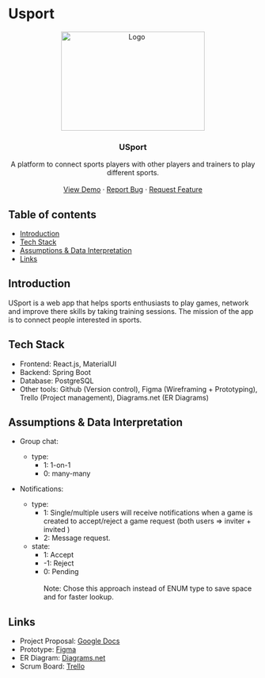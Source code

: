 # Usport

<div align="center">
  <a href="https://github.com/othneildrew/Best-README-Template">
    <img src="https://i.imgur.com/vmoVu2Z.png" alt="Logo" 
    width="290" height="200">
  </a>

  <h3 align="center">USport</h3>

  <p align="center">
    A platform to connect sports players with other players and trainers to play different sports.
    <br />
    <br />
    <a href="https://github.com/CSC-4350-TR-SP2023/Team15/">View Demo</a>
    ·
    <a href="https://github.com/CSC-4350-TR-SP2023/Team15/issues">Report Bug</a>
    ·
    <a href="https://github.com/CSC-4350-TR-SP2023/Team15/issues">Request Feature</a>
  </p>
</div>

## Table of contents
* [Introduction](#introduction)
* [Tech Stack](#tech-stack)
* [Assumptions & Data Interpretation](#assumptions-&-data-interpretation)
* [Links](#links)

## Introduction

USport is a web app that helps sports enthusiasts to play games, network and improve there skills by taking training sessions. The mission of the app is to connect people interested in sports.

## Tech Stack

- Frontend: React.js, MaterialUI
- Backend: Spring Boot
- Database: PostgreSQL
- Other tools: Github (Version control), Figma (Wireframing + Prototyping), Trello (Project management), Diagrams.net (ER Diagrams)

## Assumptions & Data Interpretation

- Group chat:
    - type: 
        - 1: 1-on-1 
        - 0: many-many

- Notifications:
    - type: 
        - 1: Single/multiple users will receive notifications when a game is created to accept/reject a game request (both users => inviter + invited )
        - 2: Message request.
    - state: 
        - 1: Accept
        - -1: Reject
        - 0: Pending 
        <br/><br/>
        Note: Chose this approach instead of ENUM type to save space and for faster lookup.

## Links

- Project Proposal: [Google Docs](https://docs.google.com/document/d/1ALS-tnXgEyJdj4604rwOM5a7LJ7nEwOcnfoNl35ymxc/edit?usp=sharing)
- Prototype: [Figma](https://www.figma.com/file/ecFlbFy8guVdKVo83zU5ge/USports?node-id=0%3A1&t=qgGYyfMIjjPegqiG-1)
- ER Diagram: [Diagrams.net](https://drive.google.com/file/d/1DvnPQKrhgMivjMFpho0BXD23qnv_dj3X/view?usp=sharing)
- Scrum Board: [Trello](https://trello.com/b/KIa4gKAC/usports-scrum-board)
